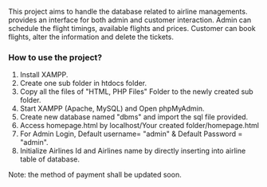 This project aims to handle the database related to airline managements. provides an interface for both admin and customer interaction.
Admin can schedule the flight timings, available flights and prices.
Customer can book flights, alter the information and delete the tickets. 
### How to use the project?
1) Install XAMPP.
2) Create one sub folder in htdocs folder.
2) Copy all the files of "HTML, PHP Files" Folder to the newly created sub folder.
3) Start XAMPP (Apache, MySQL) and Open phpMyAdmin.
4) Create new database named "dbms" and import the sql file provided.
5) Access homepage.html by localhost/Your created folder/homepage.html
6) For Admin Login, Default username= "admin" & Default Password = "admin".
7) Initialize Airlines Id and Airlines name by directly inserting into airline table of database.

Note: the method of payment shall be updated soon.
